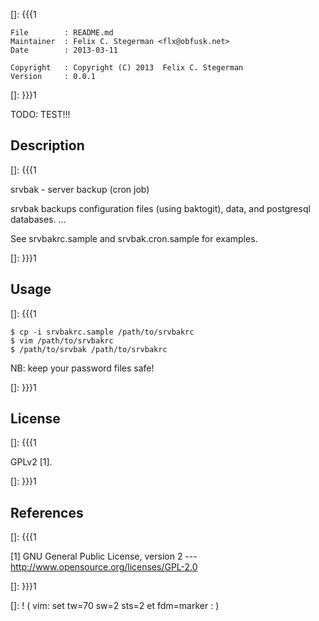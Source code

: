 []: {{{1

    File        : README.md
    Maintainer  : Felix C. Stegerman <flx@obfusk.net>
    Date        : 2013-03-11

    Copyright   : Copyright (C) 2013  Felix C. Stegerman
    Version     : 0.0.1

[]: }}}1

TODO: TEST!!!

## Description
[]: {{{1

  srvbak - server backup (cron job)

  srvbak backups configuration files (using baktogit), data, and
  postgresql databases.  ...

  See srvbakrc.sample and srvbak.cron.sample for examples.

[]: }}}1

## Usage
[]: {{{1

    $ cp -i srvbakrc.sample /path/to/srvbakrc
    $ vim /path/to/srvbakrc
    $ /path/to/srvbak /path/to/srvbakrc

  NB: keep your password files safe!

[]: }}}1

## License
[]: {{{1

  GPLv2 [1].

[]: }}}1

## References
[]: {{{1

  [1] GNU General Public License, version 2
  --- http://www.opensource.org/licenses/GPL-2.0

[]: }}}1

[]: ! ( vim: set tw=70 sw=2 sts=2 et fdm=marker : )
